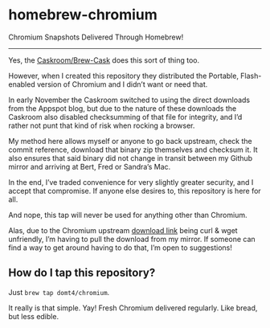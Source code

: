 homebrew-chromium
=================

Chromium Snapshots Delivered Through Homebrew!

------

Yes, the [Caskroom/Brew-Cask](https://github.com/caskroom/homebrew-cask) does this sort of thing too.

However, when I created this repository they distributed the Portable, Flash-enabled version of Chromium and I didn’t want or need that.

In early November the Caskroom switched to using the direct downloads from the Appspot blog, but due to the nature of these downloads the Caskroom also disabled checksumming of that file for integrity, and I’d rather not punt that kind of risk when rocking a browser.

My method here allows myself or anyone to go back upstream, check the commit reference, download that binary zip themselves and checksum it. It also ensures that said binary did not change in transit between my Github mirror and arriving at Bert, Fred or Sandra’s Mac.

In the end, I’ve traded convenience for very slightly greater security, and I accept that compromise. If anyone else desires to, this repository is here for all.

And nope, this tap will never be used for anything other than Chromium. 

Alas, due to the Chromium upstream [download link](https://commondatastorage.googleapis.com/chromium-browser-snapshots/index.html) being curl & wget unfriendly, I’m having to pull the download from my mirror. If someone can find a way to get around having to do that, I’m open to suggestions!

How do I tap this repository?
--------------------------------
Just `brew tap domt4/chromium`.

It really is that simple. Yay! Fresh Chromium delivered regularly. Like bread, but less edible.